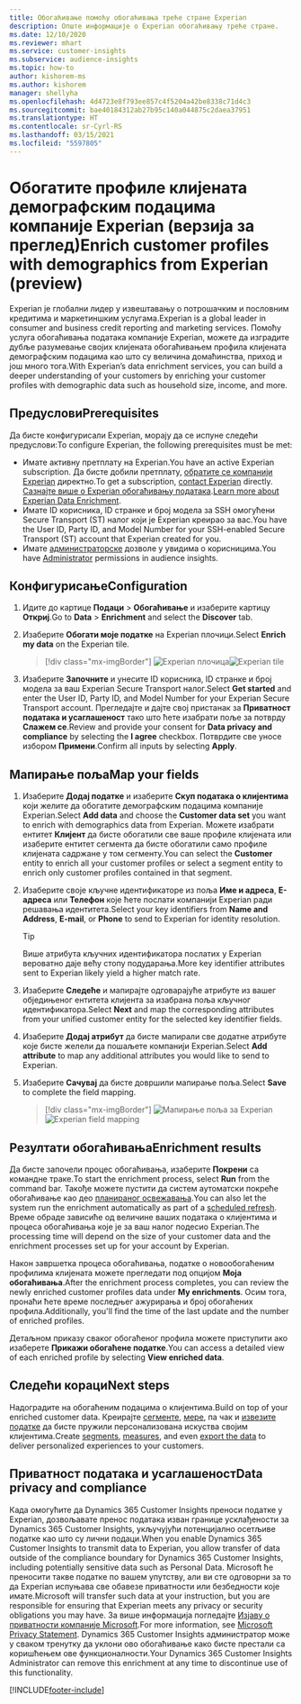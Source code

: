 ```yaml
---
title: Обогаћивање помоћу обогаћивања треће стране Experian
description: Опште информације о Experian обогаћивању треће стране.
ms.date: 12/10/2020
ms.reviewer: mhart
ms.service: customer-insights
ms.subservice: audience-insights
ms.topic: how-to
author: kishorem-ms
ms.author: kishorem
manager: shellyha
ms.openlocfilehash: 4d4723e8f793ee857c4f5204a42be8338c71d4c3
ms.sourcegitcommit: bae40184312ab27b95c140a044875c2daea37951
ms.translationtype: HT
ms.contentlocale: sr-Cyrl-RS
ms.lasthandoff: 03/15/2021
ms.locfileid: "5597805"
---
```

# <a name="enrich-customer-profiles-with-demographics-from-experian-preview"></a><span data-ttu-id="6945c-103">Обогатите профиле клијената демографским подацима компаније Experian (верзија за преглед)</span><span class="sxs-lookup"><span data-stu-id="6945c-103">Enrich customer profiles with demographics from Experian (preview)</span></span>

<span data-ttu-id="6945c-104">Experian је глобални лидер у извештавању о потрошачким и пословним кредитима и маркетиншким услугама.</span><span class="sxs-lookup"><span data-stu-id="6945c-104">Experian is a global leader in consumer and business credit reporting and marketing services.</span></span> <span data-ttu-id="6945c-105">Помоћу услуга обогаћивања података компаније Experian, можете да изградите дубље разумевање својих клијената обогаћивањем профила клијената демографским подацима као што су величина домаћинства, приход и још много тога.</span><span class="sxs-lookup"><span data-stu-id="6945c-105">With Experian’s data enrichment services, you can build a deeper understanding of your customers by enriching your customer profiles with demographic data such as household size, income, and more.</span></span>

## <a name="prerequisites"></a><span data-ttu-id="6945c-106">Предуслови</span><span class="sxs-lookup"><span data-stu-id="6945c-106">Prerequisites</span></span>

<span data-ttu-id="6945c-107">Да бисте конфигурисали Experian, морају да се испуне следећи предуслови:</span><span class="sxs-lookup"><span data-stu-id="6945c-107">To configure Experian, the following prerequisites must be met:</span></span>

- <span data-ttu-id="6945c-108">Имате активну претплату на Experian.</span><span class="sxs-lookup"><span data-stu-id="6945c-108">You have an active Experian subscription.</span></span> <span data-ttu-id="6945c-109">Да бисте добили претплату, [обратите се компанији Experian](https://www.experian.com/marketing-services/contact) директно.</span><span class="sxs-lookup"><span data-stu-id="6945c-109">To get a subscription, [contact Experian](https://www.experian.com/marketing-services/contact) directly.</span></span> <span data-ttu-id="6945c-110">[Сазнајте више о Experian обогаћивању података](https://www.experian.com/marketing-services/microsoft?cmpid=ems_web_mci_cdppage).</span><span class="sxs-lookup"><span data-stu-id="6945c-110">[Learn more about Experian Data Enrichment](https://www.experian.com/marketing-services/microsoft?cmpid=ems_web_mci_cdppage).</span></span>
- <span data-ttu-id="6945c-111">Имате ID корисника, ID странке и број модела за SSH омогућени Secure Transport (ST) налог који је Experian креирао за вас.</span><span class="sxs-lookup"><span data-stu-id="6945c-111">You have the User ID, Party ID, and Model Number for your SSH-enabled Secure Transport (ST) account that Experian created for you.</span></span>
- <span data-ttu-id="6945c-112">Имате [администраторске](permissions.md#administrator) дозволе у увидима о корисницима.</span><span class="sxs-lookup"><span data-stu-id="6945c-112">You have [Administrator](permissions.md#administrator) permissions in audience insights.</span></span>

## <a name="configuration"></a><span data-ttu-id="6945c-113">Конфигурисање</span><span class="sxs-lookup"><span data-stu-id="6945c-113">Configuration</span></span>

1. <span data-ttu-id="6945c-114">Идите до картице **Подаци** > **Обогаћивање** и изаберите картицу **Откриј**.</span><span class="sxs-lookup"><span data-stu-id="6945c-114">Go to **Data** > **Enrichment** and select the **Discover** tab.</span></span>

1. <span data-ttu-id="6945c-115">Изаберите **Обогати моје податке** на Experian плочици.</span><span class="sxs-lookup"><span data-stu-id="6945c-115">Select **Enrich my data** on the Experian tile.</span></span>

   > [!div class="mx-imgBorder"]
   > <span data-ttu-id="6945c-116">![Experian плочица](media/experian-tile.png "Experian плочица")</span><span class="sxs-lookup"><span data-stu-id="6945c-116">![Experian tile](media/experian-tile.png "Experian tile")</span></span>

1. <span data-ttu-id="6945c-117">Изаберите **Започните** и унесите ID корисника, ID странке и број модела за ваш Experian Secure Transport налог.</span><span class="sxs-lookup"><span data-stu-id="6945c-117">Select **Get started** and enter the User ID, Party ID, and Model Number for your Experian Secure Transport account.</span></span> <span data-ttu-id="6945c-118">Прегледајте и дајте свој пристанак за **Приватност података и усаглашеност** тако што ћете изабрати поље за потврду **Слажем се**.</span><span class="sxs-lookup"><span data-stu-id="6945c-118">Review and provide your consent for **Data privacy and compliance** by selecting the **I agree** checkbox.</span></span> <span data-ttu-id="6945c-119">Потврдите све уносе избором **Примени**.</span><span class="sxs-lookup"><span data-stu-id="6945c-119">Confirm all inputs by selecting **Apply**.</span></span>

## <a name="map-your-fields"></a><span data-ttu-id="6945c-120">Мапирање поља</span><span class="sxs-lookup"><span data-stu-id="6945c-120">Map your fields</span></span>

1.  <span data-ttu-id="6945c-121">Изаберите **Додај податке** и изаберите **Скуп података о клијентима** који желите да обогатите демографским подацима компаније Experian.</span><span class="sxs-lookup"><span data-stu-id="6945c-121">Select **Add data** and choose the **Customer data set** you want to enrich with demographics data from Experian.</span></span> <span data-ttu-id="6945c-122">Можете изабрати ентитет **Клијент** да бисте обогатили све ваше профиле клијената или изаберите ентитет сегмента да бисте обогатили само профиле клијената садржане у том сегменту.</span><span class="sxs-lookup"><span data-stu-id="6945c-122">You can select the **Customer** entity to enrich all your customer profiles or select a segment entity to enrich only customer profiles contained in that segment.</span></span>

1. <span data-ttu-id="6945c-123">Изаберите своје кључне идентификаторе из поља **Име и адреса**, **Е-адреса** или **Телефон** које ћете послати компанији Experian ради решавања идентитета.</span><span class="sxs-lookup"><span data-stu-id="6945c-123">Select your key identifiers from **Name and Address**, **E-mail**, or **Phone** to send to Experian for identity resolution.</span></span>

   > [!TIP]
   > <span data-ttu-id="6945c-124">Више атрибута кључних идентификатора послатих у Experian вероватно даје већу стопу подударања.</span><span class="sxs-lookup"><span data-stu-id="6945c-124">More key identifier attributes sent to Experian likely yield a higher match rate.</span></span>

1. <span data-ttu-id="6945c-125">Изаберите **Следеће** и мапирајте одговарајуће атрибуте из вашег обједињеног ентитета клијента за изабрана поља кључног идентификатора.</span><span class="sxs-lookup"><span data-stu-id="6945c-125">Select **Next** and map the corresponding attributes from your unified customer entity for the selected key identifier fields.</span></span>

1. <span data-ttu-id="6945c-126">Изаберите **Додај атрибут** да бисте мапирали све додатне атрибуте које бисте желели да пошаљете компанији Experian.</span><span class="sxs-lookup"><span data-stu-id="6945c-126">Select **Add attribute** to map any additional attributes you would like to send to Experian.</span></span>

1.  <span data-ttu-id="6945c-127">Изаберите **Сачувај** да бисте довршили мапирање поља.</span><span class="sxs-lookup"><span data-stu-id="6945c-127">Select **Save** to complete the field mapping.</span></span>

    > [!div class="mx-imgBorder"]
    > <span data-ttu-id="6945c-128">![Мапирање поља за Experian](media/experian-field-mapping.png "Мапирање поља за Experian")</span><span class="sxs-lookup"><span data-stu-id="6945c-128">![Experian field mapping](media/experian-field-mapping.png "Experian field mapping")</span></span>

## <a name="enrichment-results"></a><span data-ttu-id="6945c-129">Резултати обогаћивања</span><span class="sxs-lookup"><span data-stu-id="6945c-129">Enrichment results</span></span>

<span data-ttu-id="6945c-130">Да бисте започели процес обогаћивања, изаберите **Покрени** са командне траке.</span><span class="sxs-lookup"><span data-stu-id="6945c-130">To start the enrichment process, select **Run** from the command bar.</span></span> <span data-ttu-id="6945c-131">Такође можете пустити да систем аутоматски покреће обогаћивање као део [планираног освежавања](system.md#schedule-tab).</span><span class="sxs-lookup"><span data-stu-id="6945c-131">You can also let the system run the enrichment automatically as part of a [scheduled refresh](system.md#schedule-tab).</span></span> <span data-ttu-id="6945c-132">Време обраде зависиће од величине ваших података о клијентима и процеса обогаћивања које је за ваш налог подесио Experian.</span><span class="sxs-lookup"><span data-stu-id="6945c-132">The processing time will depend on the size of your customer data and the enrichment processes set up for your account by Experian.</span></span>

<span data-ttu-id="6945c-133">Након завршетка процеса обогаћивања, податке о новообогаћеним профилима клијената можете прегледати под опцијом **Моја обогаћивања**.</span><span class="sxs-lookup"><span data-stu-id="6945c-133">After the enrichment process completes, you can review the newly enriched customer profiles data under **My enrichments**.</span></span> <span data-ttu-id="6945c-134">Осим тога, пронаћи ћете време последњег ажурирања и број обогаћених профила.</span><span class="sxs-lookup"><span data-stu-id="6945c-134">Additionally, you'll find the time of the last update and the number of enriched profiles.</span></span>

<span data-ttu-id="6945c-135">Детаљном приказу сваког обогаћеног профила можете приступити ако изаберете **Прикажи обогаћене податке**.</span><span class="sxs-lookup"><span data-stu-id="6945c-135">You can access a detailed view of each enriched profile by selecting **View enriched data**.</span></span>

## <a name="next-steps"></a><span data-ttu-id="6945c-136">Следећи кораци</span><span class="sxs-lookup"><span data-stu-id="6945c-136">Next steps</span></span>

<span data-ttu-id="6945c-137">Надоградите на обогаћеним подацима о клијентима.</span><span class="sxs-lookup"><span data-stu-id="6945c-137">Build on top of your enriched customer data.</span></span> <span data-ttu-id="6945c-138">Креирајте [сегменте](segments.md), [мере](measures.md), па чак и [извезите податке](export-destinations.md) да бисте пружили персонализована искуства својим клијентима.</span><span class="sxs-lookup"><span data-stu-id="6945c-138">Create [segments](segments.md), [measures](measures.md), and even [export the data](export-destinations.md) to deliver personalized experiences to your customers.</span></span>

## <a name="data-privacy-and-compliance"></a><span data-ttu-id="6945c-139">Приватност података и усаглашеност</span><span class="sxs-lookup"><span data-stu-id="6945c-139">Data privacy and compliance</span></span>

<span data-ttu-id="6945c-140">Када омогућите да Dynamics 365 Customer Insights преноси податке у Experian, дозвољавате пренос података изван границе усклађености за Dynamics 365 Customer Insights, укључујући потенцијално осетљиве податке као што су лични подаци.</span><span class="sxs-lookup"><span data-stu-id="6945c-140">When you enable Dynamics 365 Customer Insights to transmit data to Experian, you allow transfer of data outside of the compliance boundary for Dynamics 365 Customer Insights, including potentially sensitive data such as Personal Data.</span></span> <span data-ttu-id="6945c-141">Microsoft ће преносити такве податке по вашем упутству, али ви сте одговорни за то да Experian испуњава све обавезе приватности или безбедности које имате.</span><span class="sxs-lookup"><span data-stu-id="6945c-141">Microsoft will transfer such data at your instruction, but you are responsible for ensuring that Experian meets any privacy or security obligations you may have.</span></span> <span data-ttu-id="6945c-142">За више информација погледајте [Изјаву о приватности компаније Microsoft](https://go.microsoft.com/fwlink/?linkid=396732).</span><span class="sxs-lookup"><span data-stu-id="6945c-142">For more information, see [Microsoft Privacy Statement](https://go.microsoft.com/fwlink/?linkid=396732).</span></span>
<span data-ttu-id="6945c-143">Dynamics 365 Customer Insights администратор може у сваком тренутку да уклони ово обогаћивање како бисте престали са коришћењем ове функционалности.</span><span class="sxs-lookup"><span data-stu-id="6945c-143">Your Dynamics 365 Customer Insights Administrator can remove this enrichment at any time to discontinue use of this functionality.</span></span>


[!INCLUDE[footer-include](../includes/footer-banner.md)]